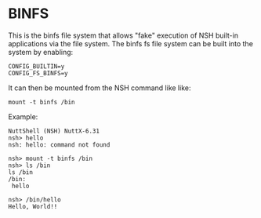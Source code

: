 # BINFS

This is the binfs file system that allows "fake" execution of NSH
built-in applications via the file system. The binfs fs file system can
be built into the system by enabling:

    CONFIG_BUILTIN=y
    CONFIG_FS_BINFS=y

It can then be mounted from the NSH command like like:

    mount -t binfs /bin

Example:

    NuttShell (NSH) NuttX-6.31
    nsh> hello
    nsh: hello: command not found
    
    nsh> mount -t binfs /bin
    nsh> ls /bin
    ls /bin
    /bin:
     hello
    
    nsh> /bin/hello
    Hello, World!!
